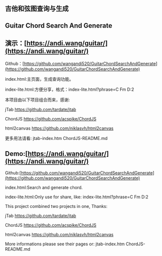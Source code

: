 ## 吉他和弦图查询与生成
## Guitar Chord Search And Generate

## 演示：[https://andi.wang/guitar/](https://andi.wang/guitar/)
Github：[https://github.com/wangandi520/GuitarChordSearchAndGenerate](https://github.com/wangandi520/GuitarChordSearchAndGenerate)

index.html:主页面，生成查询功能。

index-lite.html:方便分享，格式：index-lite.html?phrase=C Fm D:2

本项目由以下项目组合而来，感谢:

jTab https://github.com/tardate/jtab

ChordJS https://github.com/acspike/ChordJS

html2canvas https://github.com/niklasvh/html2canvas


更多用法请看: 
jtab-index.htm
ChordJS-README.md

## Demo:[https://andi.wang/guitar/](https://andi.wang/guitar/)
Github:[https://github.com/wangandi520/GuitarChordSearchAndGenerate](https://github.com/wangandi520/GuitarChordSearchAndGenerate)

index.html:Search and generate chord.

index-lite.html:Only use for share, like: index-lite.html?phrase=C Fm D:2

This project combined two projects in one, Thanks:

jTab https://github.com/tardate/jtab

ChordJS https://github.com/acspike/ChordJS

html2canvas https://github.com/niklasvh/html2canvas

More informations please see their pages or: 
jtab-index.htm
ChordJS-README.md

